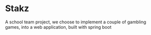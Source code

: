 # Stakz
A school team project, we choose to implement a couple of gambling games, into a web application, built with spring boot

